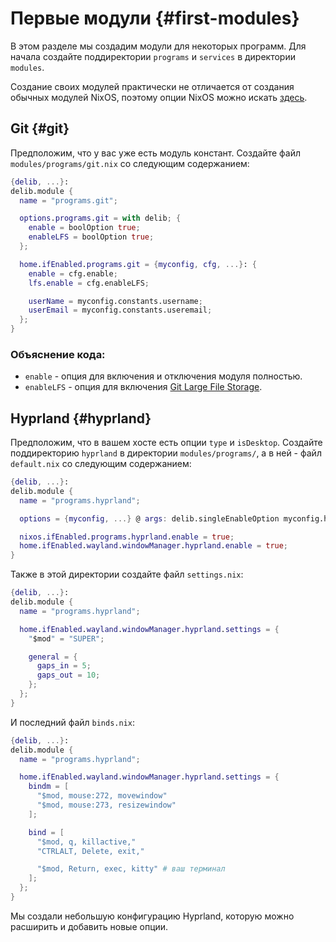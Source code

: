 # Первые модули {#first-modules}
В этом разделе мы создадим модули для некоторых программ. Для начала создайте поддиректории `programs` и `services` в директории `modules`.

Создание своих модулей практически не отличается от создания обычных модулей NixOS, поэтому опции NixOS можно искать [здесь](https://search.nixos.org/options?).

## Git {#git}
Предположим, что у вас уже есть модуль констант. Создайте файл `modules/programs/git.nix` со следующим содержанием:
```nix
{delib, ...}:
delib.module {
  name = "programs.git";

  options.programs.git = with delib; {
    enable = boolOption true;
    enableLFS = boolOption true;
  };

  home.ifEnabled.programs.git = {myconfig, cfg, ...}: {
    enable = cfg.enable;
    lfs.enable = cfg.enableLFS;

    userName = myconfig.constants.username;
    userEmail = myconfig.constants.useremail;
  };
}
```

### Объяснение кода:
- `enable` - опция для включения и отключения модуля полностью.
- `enableLFS` - опция для включения [Git Large File Storage](https://github.com/git-lfs/git-lfs).

## Hyprland {#hyprland}
Предположим, что в вашем хосте есть опции `type` и `isDesktop`. Создайте поддиректорию `hyprland` в директории `modules/programs/`, а в ней - файл `default.nix` со следующим содержанием:
```nix
{delib, ...}:
delib.module {
  name = "programs.hyprland";

  options = {myconfig, ...} @ args: delib.singleEnableOption myconfig.host.isDesktop args;

  nixos.ifEnabled.programs.hyprland.enable = true;
  home.ifEnabled.wayland.windowManager.hyprland.enable = true;
}
```

Также в этой директории создайте файл `settings.nix`:
```nix
{delib, ...}:
delib.module {
  name = "programs.hyprland";

  home.ifEnabled.wayland.windowManager.hyprland.settings = {
    "$mod" = "SUPER";

    general = {
      gaps_in = 5;
      gaps_out = 10;
    };
  };
}
```

И последний файл `binds.nix`:
```nix
{delib, ...}:
delib.module {
  name = "programs.hyprland";

  home.ifEnabled.wayland.windowManager.hyprland.settings = {
    bindm = [
      "$mod, mouse:272, movewindow"
      "$mod, mouse:273, resizewindow"
    ];

    bind = [
      "$mod, q, killactive,"
      "CTRLALT, Delete, exit,"

      "$mod, Return, exec, kitty" # ваш терминал
    ];
  };
}
```

Мы создали небольшую конфигурацию Hyprland, которую можно расширить и добавить новые опции.
